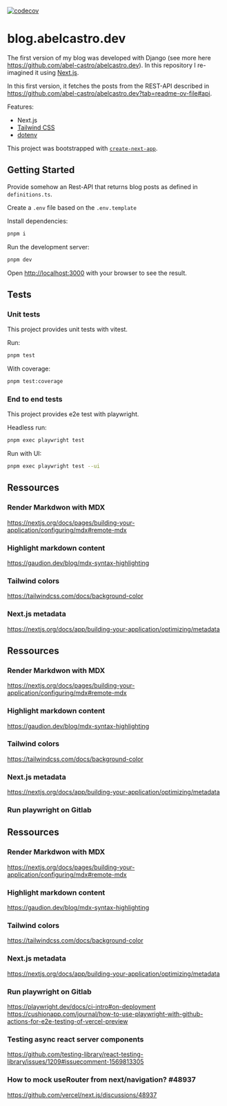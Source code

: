 [![codecov](https://codecov.io/github/abel-castro/abelcastro.dev-next/branch/main/graph/badge.svg)](github/abel-castro/abelcastro.dev-next)

# blog.abelcastro.dev

The first version of my blog was developed with Django (see more here https://github.com/abel-castro/abelcastro.dev).
In this repository I re-imagined it using [Next.js](https://nextjs.org/).

In this first version, it fetches the posts from the REST-API described in https://github.com/abel-castro/abelcastro.dev?tab=readme-ov-file#api.

Features:

- Next.js
- [Tailwind CSS](https://tailwindcss.com)
- [dotenv](https://www.npmjs.com/package/dotenv)

This project was bootstrapped with [`create-next-app`](https://github.com/vercel/next.js/tree/canary/packages/create-next-app).

## Getting Started

Provide somehow an Rest-API that returns blog posts as defined in `definitions.ts`.

Create a `.env` file based on the `.env.template`

Install dependencies:

```bash
pnpm i
```

Run the development server:

```bash
pnpm dev
```

Open [http://localhost:3000](http://localhost:3000) with your browser to see the result.

## Tests

### Unit tests

This project provides unit tests with vitest.

Run:

```sh
pnpm test
```

With coverage:

```sh
pnpm test:coverage
```

### End to end tests

This project provides e2e test with playwright.

Headless run:

```sh
pnpm exec playwright test
```

Run with UI:

```sh
pnpm exec playwright test --ui
```

## Ressources

### Render Markdwon with MDX

https://nextjs.org/docs/pages/building-your-application/configuring/mdx#remote-mdx

### Highlight markdown content

https://gaudion.dev/blog/mdx-syntax-highlighting

### Tailwind colors

https://tailwindcss.com/docs/background-color

### Next.js metadata

https://nextjs.org/docs/app/building-your-application/optimizing/metadata

## Ressources

### Render Markdwon with MDX

https://nextjs.org/docs/pages/building-your-application/configuring/mdx#remote-mdx

### Highlight markdown content

https://gaudion.dev/blog/mdx-syntax-highlighting

### Tailwind colors

https://tailwindcss.com/docs/background-color

### Next.js metadata

https://nextjs.org/docs/app/building-your-application/optimizing/metadata

### Run playwright on Gitlab
## Ressources

### Render Markdwon with MDX

https://nextjs.org/docs/pages/building-your-application/configuring/mdx#remote-mdx

### Highlight markdown content

https://gaudion.dev/blog/mdx-syntax-highlighting

### Tailwind colors

https://tailwindcss.com/docs/background-color

### Next.js metadata

https://nextjs.org/docs/app/building-your-application/optimizing/metadata

### Run playwright on Gitlab

https://playwright.dev/docs/ci-intro#on-deployment
https://cushionapp.com/journal/how-to-use-playwright-with-github-actions-for-e2e-testing-of-vercel-preview

### Testing async react server components

https://github.com/testing-library/react-testing-library/issues/1209#issuecomment-1569813305

### How to mock useRouter from next/navigation? #48937

https://github.com/vercel/next.js/discussions/48937
